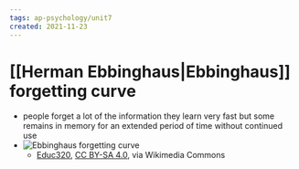 ```yaml
---
tags: ap-psychology/unit7 
created: 2021-11-23
---
```


# [[Herman Ebbinghaus|Ebbinghaus]] forgetting curve

- people forget a lot of the information they learn very fast but some remains in memory for an extended period of time without continued use
- ![Ebbinghaus forgetting curve](https://upload.wikimedia.org/wikipedia/commons/7/75/Ebbinghaus%E2%80%99s_Forgetting_Curve_%28Figure_1%29.jpg)
	- <a href="https://commons.wikimedia.org/wiki/File:Ebbinghaus%E2%80%99s_Forgetting_Curve_(Figure_1).jpg">Educ320</a>, <a href="https://creativecommons.org/licenses/by-sa/4.0">CC BY-SA 4.0</a>, via Wikimedia Commons 
